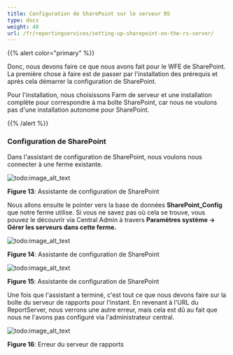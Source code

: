 ```yaml
---
title: Configuration de SharePoint sur le serveur RS
type: docs
weight: 40
url: /fr/reportingservices/setting-up-sharepoint-on-the-rs-server/
---
```


{{% alert color="primary" %}} 

Donc, nous devons faire ce que nous avons fait pour le WFE de SharePoint. La première chose à faire est de passer par l'installation des prérequis et après cela démarrer la configuration de SharePoint. 

Pour l'installation, nous choisissons Farm de serveur et une installation complète pour correspondre à ma boîte SharePoint, car nous ne voulons pas d'une installation autonome pour SharePoint. 

{{% /alert %}} 
### **Configuration de SharePoint**
Dans l'assistant de configuration de SharePoint, nous voulons nous connecter à une ferme existante. 

![todo:image_alt_text](setting-up-sharepoint-on-the-rs-server_1.png)

**Figure 13**: Assistante de configuration de SharePoint 

Nous allons ensuite le pointer vers la base de données **SharePoint_Config** que notre ferme utilise. Si vous ne savez pas où cela se trouve, vous pouvez le découvrir via Central Admin à travers **Paramètres système -> Gérer les serveurs dans cette ferme.** 

![todo:image_alt_text](setting-up-sharepoint-on-the-rs-server_2.png)

**Figure 14**: Assistante de configuration de SharePoint 

![todo:image_alt_text](setting-up-sharepoint-on-the-rs-server_3.png)

**Figure 15**: Assistante de configuration de SharePoint 

Une fois que l'assistant a terminé, c'est tout ce que nous devons faire sur la boîte du serveur de rapports pour l'instant. En revenant à l'URL du ReportServer, nous verrons une autre erreur, mais cela est dû au fait que nous ne l'avons pas configuré via l'administrateur central. 

![todo:image_alt_text](setting-up-sharepoint-on-the-rs-server_4.png)

**Figure 16**: Erreur du serveur de rapports
